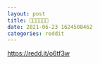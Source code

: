 ```yaml
--- 
layout: post 
title: 🤞🏼🤞🏼🤞🏼 
date: 2021-06-23 1624508462 
categories: reddit 
--- 
```

https://redd.it/o6tf3w